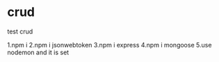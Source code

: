 # crud
test crud

1.npm i
2.npm i jsonwebtoken
3.npm i express
4.npm i mongoose
5.use nodemon and it is set
